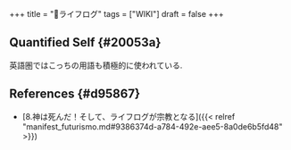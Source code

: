 +++
title = "📝ライフログ"
tags = ["WIKI"]
draft = false
+++

## Quantified Self {#20053a}

英語圏ではこっちの用語も積極的に使われている.


## References {#d95867}

-   [8.神は死んだ！そして、ライフログが宗教となる]({{< relref "manifest_futurismo.md#9386374d-a784-492e-aee5-8a0de6b5fd48" >}})
